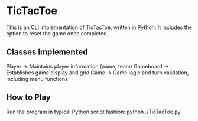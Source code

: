# TicTacToe

This is an CLI implementation of TicTacToe, written in Python. It includes the option to reset the game once completed.

## Classes Implemented
Player -> Maintains player information (name, team)
Gameboard -> Establishes game display and grid
Game -> Game logic and turn validation, including menu functions

## How to Play
Run the program in typical Python script fashion: python ./TicTacToe.py
